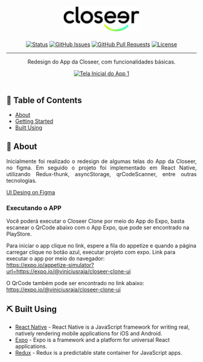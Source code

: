 <p align="center">
  <a href="" rel="noopener">
 <img width=200  src="./src/assets/images/logo-closeer-black@2x.png" alt="Project logo"></a>
</p>

<h3 align="center"></h3>

<div align="center">

[![Status](https://img.shields.io/badge/status-active-success.svg)]()
[![GitHub Issues](https://img.shields.io/github/issues/viniciusraja/MegahackAmbev.svg)](https://github.com/viniciusraja/Closeer-CloneUI/issues)
[![GitHub Pull Requests](https://img.shields.io/github/issues-pr/viniciusraja/MegahackAmbev.svg)](https://github.com/viniciusraja/Closeer-CloneUI/pulls)
[![License](https://img.shields.io/badge/license-MIT-blue.svg)](/LICENSE)

</div>

---

<p align="center"> Redesign do App da Closeer, com funcionalidades básicas.
</p>

<div align="center" style="margin-bottom:50px" >
  <a href="" rel="noopener">
 <img width=250px src="./readme/AppUsability.gif" alt="Tela Inicial do App 1"></a>
</div>

## 📝 Table of Contents

- [About](#about)
- [Getting Started](#getting_started)
- [Built Using](#built_using)


## 🧐 About <a name = "about"></a>

<p align="justify">
Inicialmente foi realizado o redesign de algumas telas do App da Closeer, no figma. Em seguido o projeto foi implementado em React Native, utilizando Redux-thunk, asyncStorage, qrCodeScanner, entre outras tecnologias.

[UI Desing on Figma](https://www.figma.com/file/U3M1MGIUig5lLNQNgqU1MZ/Closeer-UI?node-id=0%3A1)

</p>

<!-- <!-- ## 🏁 Getting Started <a name = "getting_started"></a> -->


### Executando o APP

Você poderá executar o Closeer Clone por meio do App do Expo, basta escanear o QrCode abaixo com o App Expo, que pode ser encontrado na PlayStore.

Para iniciar o app clique no link, espere a fila do appetize e quando a página carregar clique no botão azul, executar projeto com expo.
Link para executar o app por meio do navegador:
<br><a>https://expo.io/appetize-simulator?url=https://expo.io/@viniciusraja/closeer-clone-ui</a>


O QrCode também pode ser encontrado no link abaixo:
<br><a>https://expo.io/@viniciusraja/closeer-clone-ui</a>

## ⛏️ Built Using <a name = "built_using"></a>

- [React Native](https://reactnative.dev/) - React Native is a JavaScript framework for writing real, natively rendering mobile applications for iOS and Android.
- [Expo](https://docs.expo.io/) - Expo is a framework and a platform for universal React applications.
- [Redux](https://redux.js.org/) - Redux is a predictable state container for JavaScript apps.




